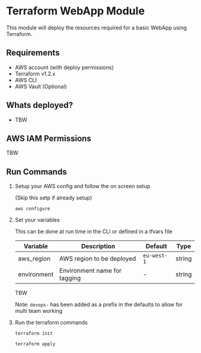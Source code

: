 # Terraform WebApp Module

This module will deploy the resources required for a basic WebApp using Terraform.

## Requirements

- AWS account (with deploy permissions)
- Terraform v1.2.x
- AWS CLI
- AWS Vault (Optional)

## Whats deployed?

- TBW

## AWS IAM Permissions

TBW

## Run Commands

1. Setup your AWS config and follow the on screen setup

    (Skip this setp if already setup)

    `aws configure`

2. Set your variables

    This can be done at run time in the CLI or defined in a tfvars file

    | Variable | Description | Default | Type |
    |---|---|---|---|
    | aws_region | AWS region to be deployed | `eu-west-1` | string |
    | environment | Environment name for tagging | - | string |
    TBW

    Note: `devops-` has been added as a prefix in the defaults to allow for multi team working

3. Run the terraform commands

    `terraform init`
    
    `terraform apply`